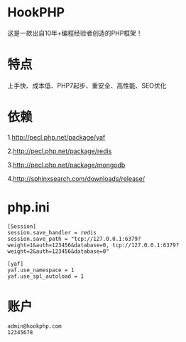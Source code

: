 # HookPHP
这是一款出自10年+编程经验者创造的PHP框架！
# 特点
上手快、成本低、PHP7起步、重安全、高性能、SEO优化
# 依赖
1.http://pecl.php.net/package/yaf

2.http://pecl.php.net/package/redis

3.http://pecl.php.net/package/mongodb

4.http://sphinxsearch.com/downloads/release/
# php.ini
```
[Session]
session.save_handler = redis
session.save_path = "tcp://127.0.0.1:6379?weight=1&auth=123456&database=0, tcp://127.0.0.1:6379?weight=2&auth=123456&database=0"

[yaf]
yaf.use_namespace = 1
yaf.use_spl_autoload = 1
```
# 账户
```
admin@hookphp.com
12345678
```
